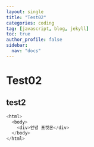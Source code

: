 ```yaml
---
layout: single
title: "Test02"
categories: coding
tag: [javascript, blog, jekyll]
toc: true
author_profile: false
sidebar:
  nav: "docs"
---
```


# Test02

## test2

```javascript
<html>
  <body>
    <div>안녕 포켓몬</div>
  </body>
</html>
```
